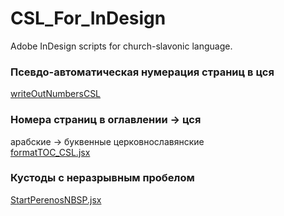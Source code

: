 # CSL_For_InDesign
Adobe InDesign scripts for church-slavonic language.

### Псевдо-автоматическая нумерация страниц в цся
[writeOutNumbersCSL](writeOutNumbersCSL/writeOutNumbersCSL.jsx)  

### Номера страниц в оглавлении → цся 
арабские → буквенные церковнославянские  
[formatTOC_CSL.jsx](formatTOC_CSL/formatTOC_CSL.jsx)  

### Кустоды с неразрывным пробелом
[StartPerenosNBSP.jsx](PerenosTexta_v3_1_NBSP/StartPerenosNBSP.jsx)
